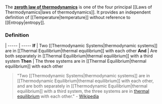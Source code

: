 The [**zeroth law of thermodynamics**](https://en.wikipedia.org/wiki/Zeroth_law_of_thermodynamics "Zeroth law of thermodynamics") is one of the four principal [[Laws of Thermodynamics\|laws of thermodynamics]].
It provides an independent definition of [[Temperature|temperature]] without reference to [[Entropy|entropy]].
### Definition
 | 
----- | -----
**If** | Two [[Thermodynamic Systems\|thermodynamic systems]] are in [[Thermal Equilibrium\|thermal equilibrium]] with each other
**And** | Are both separately in [[Thermal Equilibrium\|thermal equilibrium]] with a third system 
**Then** | The three systems are in [[Thermal Equilibrium\|thermal equilibrium]] with each other

> "Two [[Thermodynamic Systems|thermodynamic systems]] are in [[Thermodynamic Equilibrium|thermal equilibrium]] with each other, and are both separately in [[Thermodynamic Equilibrium|thermal equilibrium]] with a third system, the three systems are in [thermal equilibrium](app://obsidian.md/Equilibrium) with each other." - [Wikipedia](https://en.wikipedia.org/wiki/Zeroth_law_of_thermodynamics)
